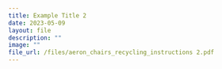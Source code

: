 ```yaml
---
title: Example Title 2
date: 2023-05-09
layout: file
description: ""
image: ""
file_url: /files/aeron_chairs_recycling_instructions 2.pdf
---
```

